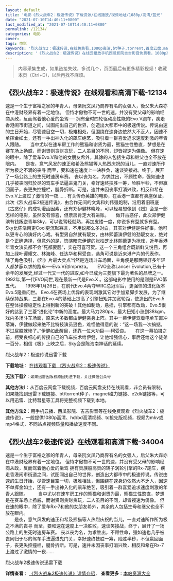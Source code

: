 ```yaml
---
layout: default
title: '电影《烈火战车2：极速传说》下载资源/在线播放/视频地址/1080p/高清/蓝光'
date: "2021-07-10T14:40:11+0800"
last_modified_at: "2021-07-10T14:40:11+0800"
permalink: /12134/
categories: 电影
cover:
tags: 电影
keywords: '烈火战车2：极速传说,在线免费看,1080p高清,bt种子,torrent,百度云盘,magnet,磁力链,迅雷下载资源'
description: '《烈火战车2：极速传说》在线云播放手机西瓜影院吉吉影音免费看，1080p高清bd/hd未删减完整版和tc抢先枪版，mkv/mp4格式，附带bt/torrent种子、magnet/磁力链、百度云盘、网盘资源迅雷下载链接'
---
```


>内容采集生成，如果链接失效，多试几个，页面最后有更多精彩视频！收藏本页（Ctrl+D)，以后再找不麻烦。


## 《烈火战车2：极速传说》在线观看和高清下载-12134

速是一个生于富裕之家的年青人，母亲阮文凤乃商界有名的女强人，後父朱大森亦在中港财经界有着一定地位。 但恃才傲物不可一世的速，并没有受父母的影响经商从政，反而驾着他心爱的坐驾── 拥有全时四轮驱动高性能的Evo.V跑车，疾走香港闹市街道之间，试图闯出自己的世界，创造出大都市中的极速传说。传说由速的生日开始，尽管速目空一切，极难相处，但围绕在速身边依然大不乏人，因速不单挥金如土，还有一手出神入化的飙车绝艺，吸引着一群喜爱追求速度刺激的年青人跟随。　　当中尤以在速车房工作的熊猫和谢贤为最，熊猫生性憨直，梦想是在赛车场上扬威，而谢贤则贪财贪玩，二人虽目的不同，却皆视速为偶像。 但在速的眼中，除了爱车Evo.V和他的女朋友希外，其馀的人包括生母和继父也全不放在眼内。　　是夜，意气风发的速正和希及熊猫等人热烈庆祝的当儿，一直对速所作所为极之不满的丧寻 而至，要和速在速度上一决胜负，速谈笑接战。终于，展开了一场公路上的生死时速房车赛。 丧以丧为名，为求胜出，不顾性命，强如速也几乎被丧同归於尽的驾车手法逼进鬼门关，幸好速终技胜一筹，险胜半秒，不但赢回面子，丧更失控撞栏，腿骨折断。可是，速并未因丧事打消兴致，相反和希在Evo.V上渡过了激情的一夜……   有关传奇英雄的电影，在香港一直都有卖座保证，此次《烈火战车2极速传说》，由合作无间的文隽和刘伟强炮制，沿用着旧班底《古惑仔》的成功漫画因素，还有郑伊健林晓峰，可以轻易想像到《烈》会是一部怎样的电影，虽然没有惊喜，但票房肯定大有进账。　　做开古惑仔，此次郑伊健演有钱叛逆青年Sky，可以说驾轻就熟，再加皮褛一度，你说多有型就多有型。Sky比陈浩南更Cool更沉默寡言，不用说那么多对白，其实对伊健是件好事，他可以更专心的演好内心戏。有型男自然就有靓女，由林熙蕾演伊健的劲靓女友，绝对是个正确选择，但意外的是，饰演暗恋伊健的张柏芝比林熙蕾更为抢戏，近年香港年青女演员都不会“死都要靓”，实在可喜可贺。这一个三角组合既新鲜又悦目，再加上绿叶谭耀文、林海峰、任达华和柯受良，选角可说是近来港产片的代表作。　　除了角色吸引，《烈》片最大卖点当然是连场斗车场面，主角便是那两架好多年轻人都梦寐以求的跑车──Evo.V和Impreza。　　EVO全称Lancer Evolution,已有十余年的发展史,经过一代又一代的进取,如今已成为三菱旗下最为著名的品牌之一。1992年,第一代EVO问世,现在最新一代是Evo.X 。这部电影中使用的是则是EVO第五代。　　1998年1月26日，在前代Evo.4两夺WRC总冠军后，更强悍的进化版本Evo.5隆重问世。 Evo.4在赛场上优异的表现刺激其它对手加紧脚步发展，为了继续保持战果，三菱在Evo.4的基础上提高了引擎扭矩并加宽轮距，使造出的Evo.5在整体操控稳定性上得到新的突破！其他如制动，悬挂，引擎都有改动，Evo.5很好的达到了三菱“进化论”中新的高度。最大马力280ps，最大扭矩小涨到38kgm。　　戏内多场斗车场面，原来大多数都由伊健亲身上阵。其中一幕伊健驾着电单车直冲落海，伊健做起来绝不比特技演员逊色，难怪他得意的说：“这一场我一次搞掂，不过屁股就惨了。”伊健如此醒目，还靠一位大功巨──柯受良。　　在这一幕拍摄之前，柯受良细心的传授自己的飞车技术给伊健，让他增强信心，事后还给这个徒弟一百分，相信《极》上映之后，Sky会是陈浩南神话的延续。


烈火战车2：极速传说迅雷下载

**下载地址**： [在线观看下载 《烈火战车2：极速传说》](https://www.993dy.com//vod-detail-id-35263.html) 


**无法下载?**：`如果迅雷因版权原因无法下载，关注微信公众号 `

**其他方法1**：从百度云网盘下载视频，百度云网盘支持在线观看，非会员有限制，如果能找到迅雷下载链接、bt/torrent种子、magnet磁力链接、e2dk链接等，可以用迅雷、比特彗星等工具将完整视频下载到本地。

**其他方法2**：用手机云播、西瓜影院、吉吉影音等在线免费观看《烈火战车2：极速传说》，一般提供1080p高清、hd/bd高清视频、tc抢先版视频，视频为mkv或mp4格式，不同站点视频质量和播放速度不同。


## 《烈火战车2极速传说》在线观看和高清下载-34004

速是一个生于富裕之家的年青人，母亲阮文凤乃商界有名的女强人，后父朱大森亦在中港财经界有着一定地位。 但恃才傲物不可一世的速，并没有受父母的影响经商从政，反而驾着他心爱的坐驾 拥有贵族般高贵的转子涡轮引擎的Rx-7跑车，疾走香港闹市街道之间，试图闯出自己的世界，创造出大都市中的极速传说。传说由速的生日开始，尽管速目空一切，极难相处，但围绕在速身边依然大不乏人，因速不单挥金如土，还有一手出神入化的飙车绝艺，吸引着一群喜爱追求速度刺激的年青人跟随。 　　当中尤以在速车房工作的熊猫和谢贤为最，熊猫生性憨直，梦想是在赛车场上扬威，而谢贤则贪财贪玩，二人虽目的不同，却皆视速为偶像。 但在速的眼中，除了爱车Rx-7和他的女朋友希外，其余的人包括生母和继父也全不放在眼内。<br />　　是夜，意气风发的速正和希及熊猫等人热烈庆祝的当儿，一直对速所作所为极之不满的丧寻 而至，要和速在速度上一决胜败，速谈笑接战，终于，展开了一场公路上的生死时速房车赛。 丧以丧为名，为求胜出，不顾性命，强如速也几乎被丧同归于尽的驾车手法逼进鬼门关，幸好速终技胜一筹，险胜半秒，不但赢回面子，丧更失控撞栏，腿骨折断。可是，速并未因丧事打消兴致，相反和希在Rx-7上渡过了激情的一夜&hellip;…


烈火战车2极速传说迅雷下载

**详情查看**： [《烈火战车2极速传说》详情介绍](/movie/34004/)， **查看更多**：[本站资源大全](/movie/t/all/)

